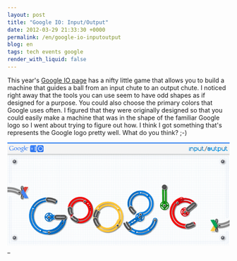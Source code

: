 ```yaml
---
layout: post
title: "Google IO: Input/Output"
date: 2012-03-29 21:33:30 +0000
permalink: /en/google-io-inputoutput
blog: en
tags: tech events google
render_with_liquid: false
---
```


This year's [Google IO page](https://developers.google.com/events/io/)
has a nifty little game that allows you to build a machine that guides a
ball from an input chute to an output chute. I noticed right away that
the tools you can use seem to have odd shapes as if designed for a
purpose. You could also choose the primary colors that Google uses
often. I figured that they were originally designed so that you could
easily make a machine that was in the shape of the familiar Google logo
so I went about trying to figure out how. I think I got something that's
represents the Google logo pretty well. What do you think? ;-)

![IOMachine](/assets/images/675/io_machine.png)\_
